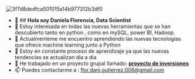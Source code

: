 ![3f7d8dedfca501015a14b977312b3df0](https://github.com/38215290/38215290/assets/127343400/572f7b4c-40b4-40c0-90ea-3877815f308f)
- 👋 ## **Hola soy Daniela Florencia, Data Scientist**
- 👀 Estoy interesada en todas las nuevas herramientas que se han descubierto tanto en python , como en mySQL, power BI, Hadoop.
- 🌱 Actualmenteme me encuentro  aprendiendo las nuevas tecnologias que ofrece machine learning junto a Python
- 💞️ Estoy en constante proceso de aprendizaje ya que las nuevas tendencias se actualizan dia a dia
- 👯 He trabajado en un proyecto grupal llamado: **[proyecto de inversiones](https://github.com/Datalogia/ProyectoG_12/blob/main/README.mds)**
- 📫 Puedes contactarme a : flor.dani.gutierrez.006@gmail.com
<!---
38215290/38215290 is a ✨ special ✨ repository because its `README.md` (this file) appears on your GitHub profile.
You can click the Preview link to take a look at your changes.
--->
